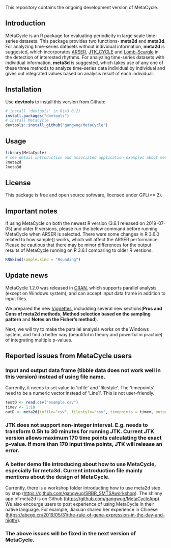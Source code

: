 This repository contains the ongoing development version of MetaCycle. 

## Introduction
MetaCycle is an R package for evaluating periodicity in large scale time-series datasets. This package provides two functions-
**meta2d** and **meta3d**. For analyzing time-series datasets without individual information, **meta2d** is suggested, 
which incorporates [ARSER](https://github.com/cauyrd/ARSER), [JTK_CYCLE](http://openwetware.org/wiki/HughesLab:JTK_Cycle) and
[Lomb-Scargle](http://research.stowers-institute.org/efg/2005/LombScargle/) in the detection of interested rhythms. For analyzing 
time-series datasets with individual information, **meta3d** is suggested, which takes use of any one of these three methods to 
analyze time-series data individual by individual and gives out integrated values based on analysis result of each individual.

## Installation
Use **devtools** to install this version from Github:

```r
# install 'devtools' in R(>3.0.2)
install.packages("devtools")
# install MetaCycle
devtools::install_github('gangwug/MetaCycle')
```

## Usage
```r
library(MetaCycle)
# see detail introduction and associated application examples about meta2d or meta3d
?meta2d
?meta3d
```

## License
This package is free and open source software, licensed under GPL(>= 2).

## Important notes
If using MetaCycle on both the newest R version (3.6.1 released on 2019-07-05) and older R versions, please run the below command before running MetaCycle when ARSER is selected. There were some changes in R 3.6.0 related to how sample() works, which will affect the ARSER performance. Please be cautious that there may be minor differences for the output results of MetaCycle running on R 3.6.1 comparing to older R versions.

```r
RNGkind(sample.kind = "Rounding")
```

## Update news
MetaCycle 1.2.0 was released in [CRAN](https://cran.r-project.org/web/packages/MetaCycle/index.html), which supports parallel analysis (except on Windows system), and can accept input data frame in addition to input files.

We prepared the new [Vignettes](https://cran.r-project.org/web/packages/MetaCycle/vignettes/implementation.html), includding several new sections(**Pros and Cons of meta2d methods**, **Method selection based on the sampling pattern** and **Notes on the Fisher’s method**).

Next, we will try to make the parallel analysis works on the Windows system, and find a better way (beautiful in theory and powerful in practice) of integrating multiple p-values.

## Reported issues from MetaCycle users
### Input and output data frame (tibble data does not work well in this version) instead of using file name. 

Currently, it needs to set value to 'infile' and 'filestyle'. The 'timepoints' need to be a numeric vector instead of 'Line1'. This is not user-friendly.

```r
testD <- read.csv("example.csv")
timev <- 1:10
outD <- meta2d(infile="csv", filestyle="csv", timepoints = timev, outputFile=FALSE, nDF=testD)
```

### JTK does not support non-integer interval. E.g. needs to transform 0.5h to 30 minutes for running JTK. Current JTK version allows maximum 170 time points calculating the exact p-value. If more than 170 input time points, JTK will release an error. 

### A better demo file introducing about how to use MetaCycle, especially for meta3d. Current introduction file mainly mentions about the design of MetaCycle. 

Currently, there is a workshop folder introducting how to use meta2d step by step (https://github.com/gangwug/SRBR_SMTSAworkshop). The shinny app of meta2d is on Github (https://github.com/gangwug/MetaCycleApp). We also encourge users to post experience of using MetaCycle in their native language. For example, Jiaxuan shared her experience in Chinese (https://abego.cn/2019/05/31/the-rule-of-gene-expression-in-the-day-and-nigth/). 

### The above issues will be fixed in the next version of MetaCycle.
